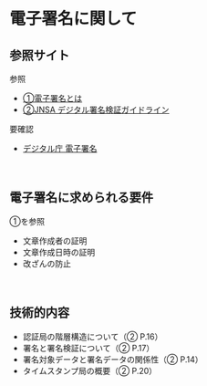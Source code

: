 # 電子署名に関して

## 参照サイト

参照
- [①電子署名とは](https://jp.globalsign.com/documentsigning/about/digitalsignature.html#:~:text=%E9%9B%BB%E5%AD%90%E7%BD%B2%E5%90%8D%E3%81%A8%E3%81%AF%E3%80%81%E7%B4%99,%E3%81%93%E3%81%A8%E3%82%92%E8%A8%BC%E6%98%8E%E3%81%97%E3%81%BE%E3%81%99%E3%80%82&text=%E9%9B%BB%E5%AD%90%E7%BD%B2%E5%90%8D%E3%81%95%E3%82%8C%E3%81%9F%E9%9B%BB%E5%AD%90,%E3%82%82%E3%82%89%E3%81%86%E3%81%93%E3%81%A8%E3%81%8C%E3%81%A7%E3%81%8D%E3%81%BE%E3%81%99%E3%80%82)
- [②JNSA デジタル署名検証ガイドライン](https://www.jnsa.org/result/e-signature/data/e-signature-guideline_v1.0_20210331.pdf)

要確認
- [デジタル庁 電子署名](https://www.digital.go.jp/policies/posts/digitalsign)

<br>

## 電子署名に求められる要件

①を参照

- 文章作成者の証明
- 文章作成日時の証明
- 改ざんの防止

<br>

## 技術的内容

- 認証局の階層構造について（② P.16）
- 署名と署名検証について（② P.17）
- 署名対象データと署名データの関係性（② P.14）
- タイムスタンプ局の概要（② P.20）


